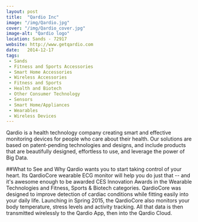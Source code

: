 ```yaml
---
layout: post
title:  "Qardio Inc"
image: "/img/Qardio.jpg"
cover: "/img/Qardio_cover.jpg"
image-alt: "Qardio logo"
location: Sands - 72917
website: http://www.getqardio.com
date:   2014-12-17
tags:
 - Sands
 - Fitness and Sports Accessories
 - Smart Home Accessories
 - Wireless Accessories
 - Fitness and Sports
 - Health and Biotech
 - Other Consumer Technology
 - Sensors
 - Smart Home/Appliances
 - Wearables
 - Wireless Devices
---
```


Qardio is a health technology company creating smart and effective monitoring devices for people who care about their health. Our solutions are based on patent-pending technologies and designs, and include products that are beautifully designed, effortless to use, and leverage the power of Big Data.

##What to See and Why
Qardio wants you to start taking control of your heart. Its QardioCore wearable ECG monitor will help you do just that -- and it's awesome enough to be awarded CES Innovation Awards in the Wearable Technologies and Fitness, Sports & Biotech categories. QardioCore was designed to improve detection of cardiac conditions while fitting easily into your daily life. Launching in Spring 2015, the QardioCore also monitors your body temperature, stress levels and activity tracking. All that data is then transmitted wirelessly to the Qardio App, then into the Qardio Cloud.